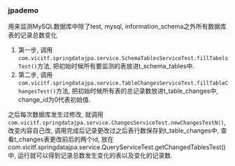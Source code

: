 ### jpademo

用来监测MySQL数据库中除了test, mysql, information_schema之外所有数据库表的记录总数变化

1. 第一步, 调用`com.vicitf.springdatajpa.service.SchemaTablesServiceTest.fillTabelsTest()`方法, 把初始时候所有要监测的表放进t\_schema\_tables中.
2. 第二步, 调用`com.vicitf.springdatajpa.service.TableChangesServiceTest.fillTableChangesTest()`方法, 把初始时候所有表的总记录数放进t\_table\_changes中, change\_id为0代表初始值.

之后每次数据库发生过修改, 就调用`com.vicitf.springdatajpa.service.ChangesServiceTest.newChangesTestN()`, 改变内容自己改, 调用完成后记录更改过之后表行数保存到t\_table\_changes中, 查看t_changes表更改前后的两个id, 放在com.vicitf.springdatajpa.service.QueryServiceTest.getChangedTablesTest()中, 运行就可以得到记录总数发生变化的表以及变化的记录数.
